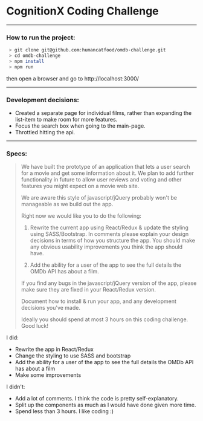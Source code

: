 # CognitionX Coding Challenge


---

### How to run the project:

```sh
 > git clone git@github.com:humancatfood/omdb-challenge.git
 > cd omdb-challenge
 > npm install
 > npm run
```

then open a browser and go to http://localhost:3000/

---

### Development decisions:

- Created a separate page for individual films, rather than expanding the list-item to make room for more features.
- Focus the search box when going to the main-page.
- Throttled hitting the api.

---

### Specs:

> We have built the prototype of an application that lets a user search for a movie and get some information about it. We plan to add
further functionality in future to allow user reviews and voting and other features you might expect on a movie web site.
>
> We are aware this style of javascript/jQuery probably won't be manageable as we build out the app.
>
> Right now we would like you to do the following:
>
>   1. Rewrite the current app using React/Redux & update the styling using SASS/Bootstrap. In comments please explain your design decisions in terms of how you structure the app.
>You should make any obvious usability improvements you think the app should have.
>
>   2. Add the ability for a user of the app to see the full details the OMDb API has about a film.
>
>If you find any bugs in the javascript/jQuery version of the app, please make sure they are fixed in your React/Redux version.
>
>Document how to install & run your app, and any development decisions you've made.
>
>Ideally you should spend at most 3 hours on this coding challenge. Good luck!

I did:
 
- Rewrite the app in React/Redux
- Change the styling to use SASS and bootstrap
- Add the ability for a user of the app to see the full details the OMDb API has about a film
- Make some improvements

I didn't:

- Add a lot of comments. I think the code is pretty self-explanatory.
- Split up the components as much as I would have done given more time.
- Spend less than 3 hours. I like coding :)
